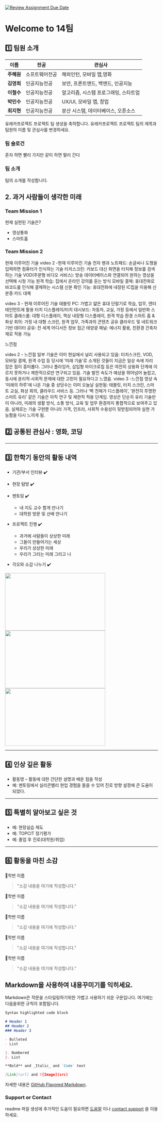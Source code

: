 [![Review Assignment Due Date](https://classroom.github.com/assets/deadline-readme-button-22041afd0340ce965d47ae6ef1cefeee28c7c493a6346c4f15d667ab976d596c.svg)](https://classroom.github.com/a/meKNgBF9)
# Welcome to 14팀

## 1️⃣ 팀원 소개

| **이름** | **전공** | **관심사** |
| --- | --- | --- |
| **주혜원** | 소프트웨어전공 | 해외인턴, 모바일 앱,영화 |
| **김영희** | 인공지능전공 | 보안, 프론트엔드, 백엔드, 인공지능 |
| **이철수** | 인공지능전공 | 알고리즘, 시스템 프로그래밍, 스타트업 |
| **박민수** | 인공지능전공 | UX/UI, 모바일 앱, 창업 |
| **최지현** | 인공지능전공 | 분산 시스템, 데이터베이스, 오픈소스 |

유레카프로젝트 프로젝트 팀 생성을 축하합니다.
유레카프로젝트 프로젝트 팀의 제목과 팀원의 이름 및 관심사를 변경하세요.

### 팀 슬로건
혼자 하면 빨리 가지만 같이 하면 멀리 간다

### 팀 소개

팀의 소개를 작성합니다.

## 2. 과거 사람들이 생각한 미래

### Team Mission 1

현재 실현된 기술은?
* 영상통화
* 스마트홈

### Team Mission 2

현재 이루어진 기술
video 2 -현재 이루어진 기술
전자 펜과 노트패드: 손글씨나 도형을 입력하면 컴퓨터가 인식하는 기술
터치스크린: 키보드 대신 화면을 터치해 정보를 검색하는 기술
VOD(주문형 비디오 서비스): 방송 데이터베이스와 연결되어 원하는 영상을 선택해 시청 가능
원격 학습: 집에서 온라인 강의를 듣는 방식
모바일 결제: 휴대전화로 바코드를 인식해 결제하는 시스템
신분 확인 기능: 휴대전화에 내장된 IC칩을 이용해 신분증·카드 대체

video 3 - 현재 이루어진 기술
태블릿 PC: 가볍고 얇은 휴대 단말기로 학습, 업무, 엔터테인먼트에 활용
터치 디스플레이/터치 대시보드: 자동차, 교실, 가정 등에서 일반화
스마트 클래스룸: 대형 디스플레이, 책상 내장형 디스플레이, 원격 학습 환경
스마트 홈 & 화상 회의: 가정 내 대형 스크린, 원격 업무, 가족과의 콘텐츠 공유
클라우드 및 네트워크 기반 데이터 공유: 전 세계 어디서든 정보 접근
태양광 패널: 에너지 활용, 친환경 건축자재로 적용 가능

느낀점

video 2 - 느낀점
일부 기술은 이미 현실에서 널리 사용되고 있음: 터치스크린, VOD, 모바일 결제, 원격 수업 등
당시에 ‘미래 기술’로 소개된 것들이 지금은 일상 속에 자리 잡은 점이 흥미롭다.
그러나 플라잉카, 삽입형 마이크로칩 등은 여전히 상용화 단계에 이르지 못하거나 제한적으로만 연구되고 있음.
기술 발전 속도가 예상을 뛰어넘어 놀랍고, 동시에 윤리적·사회적 문제에 대한 고민이 필요하다고 느꼈음.
video 3 -느낀점
영상 속 ‘미래의 하루’에 나온 기술 중 상당수는 이미 오늘날 실현됨: 태블릿, 터치 스크린, 스마트 교실, 화상 회의, 클라우드 서비스 등.
그러나 ‘벽 전체가 디스플레이’, ‘완전히 투명한 스마트 유리’ 같은 기술은 아직 연구 및 제한적 적용 단계임.
영상은 단순히 유리 기술만이 아니라, 미래의 생활 방식, 소통 방식, 교육 및 업무 환경까지 통합적으로 보여주고 있음.
실제로는 기술 구현뿐 아니라 가격, 인프라, 사회적 수용성이 뒷받침되어야 실현 가능함을 다시 느끼게 됨.

## 2️⃣ 공통된 관심사 : 영화, 코딩

***

## 3️⃣ 한학기 동안의 활동 내역 

- 기관/부서 인터뷰 ✔️  

- 현장 탐방 ✔️  

- 멘토링 ✔️  
  - 내 지도 교수 함게 만나기
  - 대학원 방문 및 선배 만나기

- 프로젝트 진행 ✔️  
  - 과거에 사람들이 상상한 미래
  - 그들이 만들어가는 세상
  - 우리가 상상한 미래
  - 우리가 그리는 미래 그리고 나

- 각오와 소감 나누기 ✔️  


<!-- 활동 사진 추가 예시 -->
<img src="https://pixnio.com/free-images/2017/08/14/2017-08-14-13-09-09-960x651.jpg?text=활동사진1" width="330" height="190"/>
<img src="https://pixnio.com/free-images/2017/08/14/2017-08-14-20-51-02-960x640.jpg?text=활동사진2" width="330" height="190"/>
<img src="https://pixnio.com/free-images/2017/08/15/2017-08-15-10-05-39-960x640.jpg?text=활동사진3" width="330" height="190"/>

***

## 4️⃣ 인상 깊은 활동

- 활동명 – 활동에 대한 간단한 설명과 배운 점을 작성  
- 예: 멘토링에서 실리콘밸리 현업 경험을 들을 수 있어 진로 방향 설정에 큰 도움이 되었다.  

***

## 5️⃣ 특별히 알아보고 싶은 것
- 예: 현장실습 제도
- 예: TOPCIT 정기평가
- 예: 졸업 후 진로(대학원/취업)

***

## 6️⃣ 활동을 마친 소감

🔗학번 이름  
> "소감 내용을 여기에 작성합니다."

🔗학번 이름  
> "소감 내용을 여기에 작성합니다."

🔗학번 이름  
> "소감 내용을 여기에 작성합니다."

🔗학번 이름  
> "소감 내용을 여기에 작성합니다."

🔗학번 이름  
> "소감 내용을 여기에 작성합니다."


## Markdown을 사용하여 내용꾸미기를 익히세요.

Markdown은 작문을 스타일링하기위한 가볍고 사용하기 쉬운 구문입니다. 여기에는 다음을위한 규칙이 포함됩니다.

```markdown
Syntax highlighted code block

# Header 1
## Header 2
### Header 3

- Bulleted
- List

1. Numbered
2. List

**Bold** and _Italic_ and `Code` text

[Link](url) and ![Image](src)
```

자세한 내용은 [GitHub Flavored Markdown](https://guides.github.com/features/mastering-markdown/).

### Support or Contact

readme 파일 생성에 추가적인 도움이 필요하면 [도움말](https://help.github.com/articles/about-readmes/) 이나 [contact support](https://github.com/contact) 을 이용하세요.


